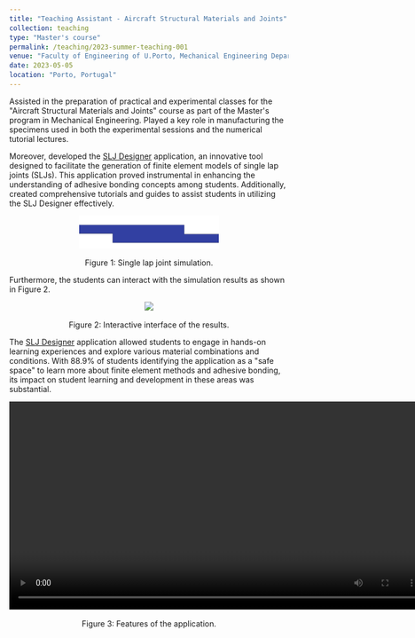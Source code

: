 ```yaml
---
title: "Teaching Assistant - Aircraft Structural Materials and Joints"
collection: teaching
type: "Master's course"
permalink: /teaching/2023-summer-teaching-001
venue: "Faculty of Engineering of U.Porto, Mechanical Engineering Department"
date: 2023-05-05
location: "Porto, Portugal"
---
```


Assisted in the preparation of practical and experimental classes for the "Aircraft Structural Materials and Joints" course as part of the Master's program in Mechanical Engineering. Played a key role in manufacturing the specimens used in both the experimental sessions and the numerical tutorial lectures.

Moreover, developed the [SLJ Designer](https://vascopires.github.io/portfolio/SLJ_Designer/) application, an innovative tool designed to facilitate the generation of finite element models of single lap joints (SLJs). This application proved instrumental in enhancing the understanding of adhesive bonding concepts among students. Additionally, created comprehensive tutorials and guides to assist students in utilizing the SLJ Designer effectively.

<p align="center">
    <img src="/images/SLJ.gif" style="width:50%;">
</p>
<p align="center">
    Figure 1: Single lap joint simulation.
</p>

Furthermore, the students can interact with the simulation results as shown in Figure 2.

<p align="center">
    <img src="/images/SLJ_PostProcessing.gif" style="width:50%;">
</p>
<p align="center">
    Figure 2: Interactive interface of the results.
</p>

The [SLJ Designer](https://vascopires.github.io/portfolio/SLJ_Designer/) application allowed students to engage in hands-on learning experiences and explore various material combinations and conditions. With 88.9% of students identifying the application as a "safe space" to learn more about finite element methods and adhesive bonding, its impact on student learning and development in these areas was substantial.

<p align="center">
    <video controls src="../images/SLJ_Designer_Features.mp4" title="SLJ Designer Features" width="750"></video>
</p>
<p align="center">
    Figure 3: Features of the application.
</p>